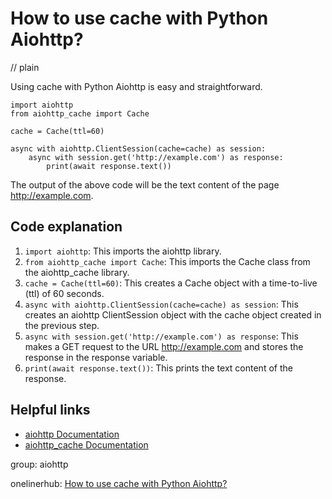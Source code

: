 # How to use cache with Python Aiohttp?
// plain

Using cache with Python Aiohttp is easy and straightforward.

```
import aiohttp
from aiohttp_cache import Cache

cache = Cache(ttl=60)

async with aiohttp.ClientSession(cache=cache) as session:
    async with session.get('http://example.com') as response:
        print(await response.text())
```

The output of the above code will be the text content of the page http://example.com.

## Code explanation


1. `import aiohttp`: This imports the aiohttp library.
2. `from aiohttp_cache import Cache`: This imports the Cache class from the aiohttp_cache library.
3. `cache = Cache(ttl=60)`: This creates a Cache object with a time-to-live (ttl) of 60 seconds.
4. `async with aiohttp.ClientSession(cache=cache) as session`: This creates an aiohttp ClientSession object with the cache object created in the previous step.
5. `async with session.get('http://example.com') as response`: This makes a GET request to the URL http://example.com and stores the response in the response variable.
6. `print(await response.text())`: This prints the text content of the response.

## Helpful links

- [aiohttp Documentation](https://aiohttp.readthedocs.io/en/stable/)
- [aiohttp_cache Documentation](https://aiohttp-cache.readthedocs.io/en/stable/)

group: aiohttp

onelinerhub: [How to use cache with Python Aiohttp?](https://onelinerhub.com/python-aiohttp/how-to-use-cache-with-python-aiohttp)